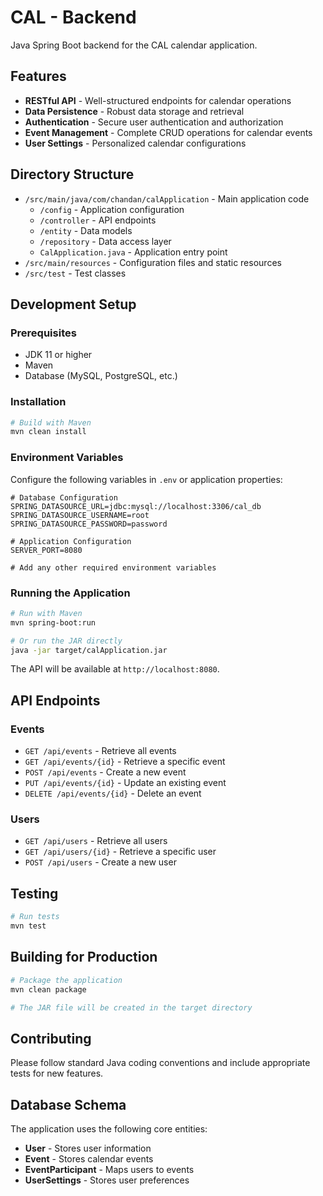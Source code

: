 # CAL - Backend

Java Spring Boot backend for the CAL calendar application.

## Features

- **RESTful API** - Well-structured endpoints for calendar operations
- **Data Persistence** - Robust data storage and retrieval
- **Authentication** - Secure user authentication and authorization
- **Event Management** - Complete CRUD operations for calendar events
- **User Settings** - Personalized calendar configurations

## Directory Structure

- `/src/main/java/com/chandan/calApplication` - Main application code
  - `/config` - Application configuration
  - `/controller` - API endpoints
  - `/entity` - Data models
  - `/repository` - Data access layer
  - `CalApplication.java` - Application entry point
- `/src/main/resources` - Configuration files and static resources
- `/src/test` - Test classes

## Development Setup

### Prerequisites
- JDK 11 or higher
- Maven
- Database (MySQL, PostgreSQL, etc.)

### Installation

```bash
# Build with Maven
mvn clean install
```

### Environment Variables

Configure the following variables in `.env` or application properties:

```
# Database Configuration
SPRING_DATASOURCE_URL=jdbc:mysql://localhost:3306/cal_db
SPRING_DATASOURCE_USERNAME=root
SPRING_DATASOURCE_PASSWORD=password

# Application Configuration
SERVER_PORT=8080

# Add any other required environment variables
```

### Running the Application

```bash
# Run with Maven
mvn spring-boot:run

# Or run the JAR directly
java -jar target/calApplication.jar
```

The API will be available at `http://localhost:8080`.

## API Endpoints

### Events
- `GET /api/events` - Retrieve all events
- `GET /api/events/{id}` - Retrieve a specific event
- `POST /api/events` - Create a new event
- `PUT /api/events/{id}` - Update an existing event
- `DELETE /api/events/{id}` - Delete an event

### Users
- `GET /api/users` - Retrieve all users
- `GET /api/users/{id}` - Retrieve a specific user
- `POST /api/users` - Create a new user

## Testing

```bash
# Run tests
mvn test
```

## Building for Production

```bash
# Package the application
mvn clean package

# The JAR file will be created in the target directory
```

## Contributing

Please follow standard Java coding conventions and include appropriate tests for new features.

## Database Schema

The application uses the following core entities:

- **User** - Stores user information
- **Event** - Stores calendar events
- **EventParticipant** - Maps users to events
- **UserSettings** - Stores user preferences